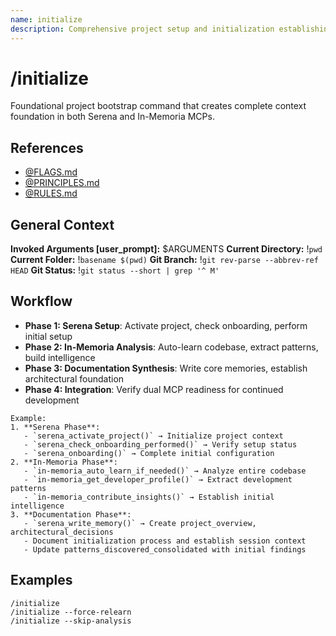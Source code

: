 ```yaml
---
name: initialize
description: Comprehensive project setup and initialization establishing dual MCP foundation.
---
```


# /initialize

Foundational project bootstrap command that creates complete context foundation in both Serena and In-Memoria MCPs.

## References
- [@FLAGS.md](../FLAGS.md)
- [@PRINCIPLES.md](../PRINCIPLES.md)
- [@RULES.md](../RULES.md)

## General Context
**Invoked Arguments [user_prompt]:** $ARGUMENTS
**Current Directory:** !`pwd`
**Current Folder:** !`basename $(pwd)`
**Git Branch:** !`git rev-parse --abbrev-ref HEAD`
**Git Status:**
!`git status --short | grep '^ M'`

## Workflow
- **Phase 1: Serena Setup**: Activate project, check onboarding, perform initial setup
- **Phase 2: In-Memoria Analysis**: Auto-learn codebase, extract patterns, build intelligence
- **Phase 3: Documentation Synthesis**: Write core memories, establish architectural foundation
- **Phase 4: Integration**: Verify dual MCP readiness for continued development

```
Example:
1. **Serena Phase**:
   - `serena_activate_project()` → Initialize project context
   - `serena_check_onboarding_performed()` → Verify setup status
   - `serena_onboarding()` → Complete initial configuration
2. **In-Memoria Phase**:
   - `in-memoria_auto_learn_if_needed()` → Analyze entire codebase
   - `in-memoria_get_developer_profile()` → Extract development patterns
   - `in-memoria_contribute_insights()` → Establish initial intelligence
3. **Documentation Phase**:
   - `serena_write_memory()` → Create project_overview, architectural_decisions
   - Document initialization process and establish session context
   - Update patterns_discovered_consolidated with initial findings
```

## Examples
```
/initialize
/initialize --force-relearn
/initialize --skip-analysis
```
